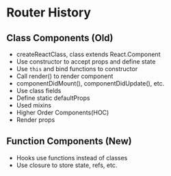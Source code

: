 # Router History

## Class Components (Old)

- createReactClass, class extends React.Component
- Use constructor to accept props and define state
- Use `this` and bind functions to constructor
- Call render() to render component
- componentDidMount(), componentDidUpdate(), etc.
- Use class fields
- Define static defaultProps
- Used mixins
- Higher Order Components(HOC)
- Render props

## Function Components (New)

- Hooks use functions instead of classes
- Use closure to store state, refs, etc.

